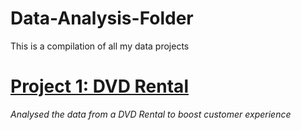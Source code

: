 # Data-Analysis-Folder
This is a compilation of all my data projects

# [Project 1: DVD Rental](https://github.com/ProTeni/DVD-Rentals/blob/main/README.md)

*Analysed the data from a DVD Rental to boost customer experience*
